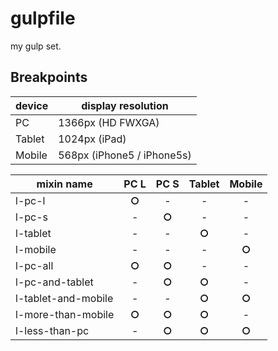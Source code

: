 # gulpfile

my gulp set.

## Breakpoints

| device | display resolution |
| --- | --- |
| PC | 1366px (HD FWXGA) |
| Tablet | 1024px (iPad) |
| Mobile | 568px (iPhone5 / iPhone5s) |

| mixin name | PC L | PC S | Tablet | Mobile |
| --- | :---: | :---: | :---: | :---: |
| l-pc-l | **○** | - | - | - |
| l-pc-s | - | **○** | - | - |
| l-tablet | - | - | **○** | - |
| l-mobile | - | - | - | **○** |
| l-pc-all | **○** | **○** | - | - |
| l-pc-and-tablet | - | **○** | **○** | - |
| l-tablet-and-mobile | - | - | **○** | **○** |
| l-more-than-mobile | **○** | **○** | **○** | - |
| l-less-than-pc | - | **○** | **○** | **○** |
